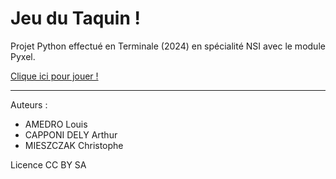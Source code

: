 # Jeu du Taquin !
Projet Python effectué en Terminale (2024) en spécialité NSI avec le module Pyxel.

[Clique ici pour jouer !](https://www.pyxelstudio.net/3ml4ke8z)

---

Auteurs :
* AMEDRO Louis
* CAPPONI DELY Arthur
* MIESZCZAK Christophe

Licence CC BY SA

